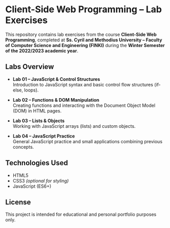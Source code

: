 # Client-Side Web Programming – Lab Exercises

This repository contains lab exercises from the course **Client-Side Web Programming**, completed at **Ss. Cyril and Methodius University – Faculty of Computer Science and Engineering (FINKI)** during the **Winter Semester of the 2022/2023 academic year**.

## Labs Overview

- **Lab 01 – JavaScript & Control Structures**  
  Introduction to JavaScript syntax and basic control flow structures (if-else, loops).

- **Lab 02 – Functions & DOM Manipulation**  
  Creating functions and interacting with the Document Object Model (DOM) in HTML pages.

- **Lab 03 – Lists & Objects**  
  Working with JavaScript arrays (lists) and custom objects.

- **Lab 04 – JavaScript Practice**  
  General JavaScript practice and small applications combining previous concepts.

## Technologies Used

- HTML5  
- CSS3 *(optional for styling)*  
- JavaScript (ES6+)

## License

This project is intended for educational and personal portfolio purposes only.
